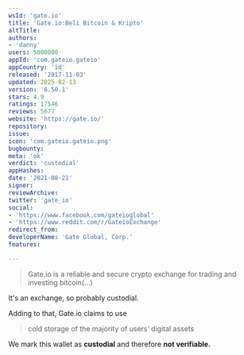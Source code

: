 ```yaml
---
wsId: 'gate.io'
title: 'Gate.io:Beli Bitcoin & Kripto'
altTitle: 
authors:
- 'danny'
users: 5000000
appId: 'com.gateio.gateio'
appCountry: 'id'
released: '2017-11-03'
updated: 2025-02-13
version: '6.50.1'
stars: 4.9
ratings: 17546
reviews: 5677
website: 'https://gate.io/'
repository: 
issue: 
icon: 'com.gateio.gateio.png'
bugbounty: 
meta: 'ok'
verdict: 'custodial'
appHashes: 
date: '2021-08-21'
signer: 
reviewArchive: 
twitter: 'gate_io'
social:
- 'https://www.facebook.com/gateioglobal'
- 'https://www.reddit.com/r/GateioExchange'
redirect_from: 
developerName: 'Gate Global, Corp.'
features: 

---
```


> Gate.io is a reliable and secure crypto exchange for trading and investing bitcoin(...)

It's an exchange, so probably custodial.

Adding to that, Gate.io claims to use

> cold storage of the majority of users’ digital assets

We mark this wallet as **custodial** and therefore **not verifiable.**